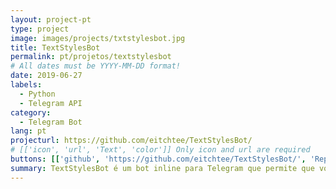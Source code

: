 ```yaml
---
layout: project-pt
type: project
image: images/projects/txtstylesbot.jpg
title: TextStylesBot
permalink: pt/projetos/textstylesbot
# All dates must be YYYY-MM-DD format!
date: 2019-06-27
labels:
  - Python
  - Telegram API
category:
  - Telegram Bot
lang: pt
projecturl: https://github.com/eitchtee/TextStylesBot/
# [['icon', 'url', 'Text', 'color']] Only icon and url are required
buttons: [['github', 'https://github.com/eitchtee/TextStylesBot/', 'Repo', 'black'], ['telegram', 'https://t.me/txtfrmtbot', 'Telegram', 'teal']]
summary: TextStylesBot é um bot inline para Telegram que permite que você edite suas mensagens com diversos estilos de texto diferentes. Digite @txtfrmtbot em qualquer chat e veja a mágica acontecer.
---
```

